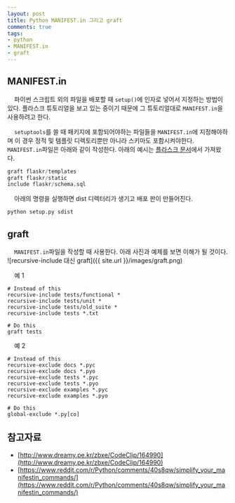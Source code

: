 ```yaml
---
layout: post
title: Python MANIFEST.in 그리고 graft
comments: true
tags:
- python
- MANIFEST.in
- graft
---
```


## **MANIFEST.in**

&nbsp;&nbsp;&nbsp; 파이썬 스크립트 외의 파일을 배포할 때 `setup()`에 인자로 넣어서 지정하는 방법이 있다. 플라스크 튜토리얼을 보고 있는 중이기 때문에 그 튜토리얼대로 `MANIFEST.in`을 사용하려고 한다.     

&nbsp;&nbsp;&nbsp; `setuptools`를 쓸 때 패키지에 포함되어야하는 파일들을 `MANIFEST.in`에 지정해야하며 이 경우 정적 및 템플릿 디렉토리뿐만 아니라 스키마도 포함시켜야한다. `MANIFEST.in`파일은 아래와 같이 작성한다. 아래의 예시는 [플라스크 문서](http://flask.pocoo.org/docs/0.12/tutorial/packaging/#tutorial-packaging)에서 가져왔다.

``` python
graft flaskr/templates
graft flaskr/static
include flaskr/schema.sql
```

&nbsp;&nbsp;&nbsp; 아래의 명령을 실행하면 dist 디렉터리가 생기고 배포 판이 만들어진다.

``` bash
python setup.py sdist
```

## **graft**

&nbsp;&nbsp;&nbsp; `MANIFEST.in`파일을 작성할 때 사용한다. 아래 사진과 예제를 보면 이해가 될 것이다.
![recursive-include 대신 graft]({{ site.url }}/images/graft.png)

&nbsp;&nbsp;&nbsp; 예 1

```
# Instead of this
recursive-include tests/functional *
recursive-include tests/unit *
recursive-include tests/old_suite *
recursive-include tests *.txt

# Do this
graft tests
```

&nbsp;&nbsp;&nbsp; 예 2

```
# Instead of this
recursive-exclude docs *.pyc
recursive-exclude docs *.pyo
recursive-exclude tests *.pyc
recursive-exclude tests *.pyo
recursive-exclude examples *.pyc
recursive-exclude examples *.pyo

# Do this
global-exclude *.py[co]
```


## **참고자료**
* [http://www.dreamy.pe.kr/zbxe/CodeClip/164990](http://www.dreamy.pe.kr/zbxe/CodeClip/164990)
* [https://www.reddit.com/r/Python/comments/40s8qw/simplify_your_manifestin_commands/](https://www.reddit.com/r/Python/comments/40s8qw/simplify_your_manifestin_commands/)
